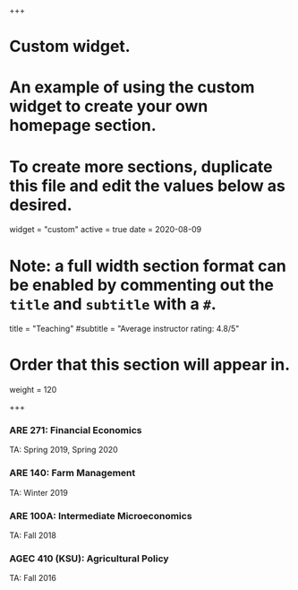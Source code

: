 +++
# Custom widget.
# An example of using the custom widget to create your own homepage section.
# To create more sections, duplicate this file and edit the values below as desired.
widget = "custom"
active = true
date = 2020-08-09

# Note: a full width section format can be enabled by commenting out the `title` and `subtitle` with a `#`.
title = "Teaching"
#subtitle = "Average instructor rating: 4.8/5"

# Order that this section will appear in.
weight = 120

+++

### ARE 271: Financial Economics
TA: Spring 2019, Spring 2020
### ARE 140: Farm Management
TA: Winter 2019
### ARE 100A: Intermediate Microeconomics
TA: Fall 2018
### AGEC 410 (KSU): Agricultural Policy
TA: Fall 2016
